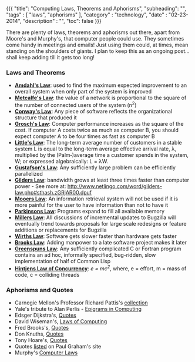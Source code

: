 {{{
    "title": "Computing Laws, Theorems and Aphorisms",
    "subheading": "",
    "tags" : [ "laws", "aphorisms" ],
    "category" : "technology",
    "date" : "02-23-2014",
    "description" : "",
    "toc": false
}}}

There are plenty of laws, theorems and aphorisms out there, apart from Moore's and Murphy's, that computer people could use. They sometimes come handy in meetings and emails! Just using them could, at times, mean standing on the shoulders of giants. I plan to keep this as an ongoing post... shall keep adding till it gets too long!

### Laws and Theorems

* **[Amdahl's Law](http://en.wikipedia.org/wiki/Amdahl's_law)**: used to find the maximum expected improvement to an overall system when only part of the system is improved
* **[Metcalfe's Law](http://en.wikipedia.org/wiki/Metcalfe's_law)**: the value of a network is proportional to the square of the number of connected users of the system (n<sup>2</sup>)
* **[Conway's Law](http://en.wikipedia.org/wiki/Conway's_law)**: Any piece of software reflects the organizational structure that produced it
* **[Grosch's Law](http://en.wikipedia.org/wiki/Grosch%27s_law)**: Computer performance increases as the square of the cost. If computer A costs twice as much as computer B, you should expect computer A to be four times as fast as computer B
* **[Little's Law](http://en.wikipedia.org/wiki/Little's_law)**: The long-term average number of customers in a stable system L is equal to the long-term average effective arrival rate, λ, multiplied by the (Palm‑)average time a customer spends in the system, W; or expressed algebraically: L = λW.
* **[Gustafson's Law](http://en.wikipedia.org/wiki/Gustafson%27s_law)**: Any sufficiently large problem can be efficiently parallelized
* **[Gilders Law](http://www.netlingo.com/word/gilders-law.php)**: bandwidth grows at least three times faster than computer power - See more at: http://www.netlingo.com/word/gilders-law.php#sthash.zGRjAR00.dpuf
* **[Mooers Law](http://en.wikipedia.org/wiki/Mooers%27_law)**: An information retrieval system will not be used if it is more painful for the user to have information than not to have it
* **[Parkinsons Law](http://en.wikipedia.org/wiki/Parkinson%27s_law)**: Programs expand to fill all available memory
* **[Millers Law](http://en.wikipedia.org/wiki/Miller%27s_law)**: All discussions of incremental updates to Bugzilla will eventually trend towards proposals for large scale redesigns or feature additions or replacements for Bugzilla
* **[Wirths Law](http://en.wikipedia.org/wiki/Wirth%27s_law)**: Software gets slower faster than hardware gets faster
* **[Brooks Law](http://en.wikipedia.org/wiki/Brooks%27_law)**: Adding manpower to a late software project makes it later
* **[Greenspuns Law](http://en.wikipedia.org/wiki/Greenspun%27s_tenth_rule)**: Any sufficiently complicated C or Fortran program contains an ad hoc, informally specified, bug-ridden, slow implementation of half of Common Lisp
* **[Hintjens Law of Concurrency](http://www.slideshare.net/pieterh/fosdem-2011-0mq)**: *e = mc<sup>2</sup>*, where, e = effort, m = mass of code, c = colliding threads

### Aphorisms and Quotes

* Carnegie Mellon's Professor Richard Pattis's [collection](https://www.cs.cmu.edu/~pattis/quotations.html)  
* Yale's tribute to Alan Perlis - [Epigrams in Computing](http://www.cs.yale.edu/quotes.html)
* Edsger Dijkstra's, [Quotes](http://www.cs.uofs.edu/~mccloske/dijkstra_quotes.html) 
* David Wiseman's, [Laws of Computing](http://www.csd.uwo.ca/~magi/personal/humour/Computer_Audience/The%20Laws%20of%20Computing.html)
* Fred Brooks's, [Quotes](http://courses.cs.vt.edu/~cs1104/HLL/Brooks.html)
* Don Knuths, [Quotes](http://en.wikiquote.org/wiki/Donald_Knuth)
* Tony Hoare's, [Quotes](https://www.goodreads.com/author/quotes/266154.C_A_R_Hoare)
* Quotes [listed](http://www.paulgraham.com/quo.html) on Paul Graham's site
* Murphy's [Computer Laws](http://www.murphys-laws.com/murphy/murphy-computer.html) 
